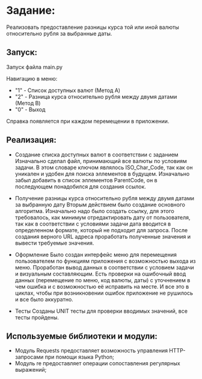 # Задание: 
Реализовать предоставление разницы курса той или иной валюты относительно рубля за выбранные даты.


## Запуск:
Запуск файла main.py

Навигацию в меню:
- "1" - Список доступных валют (Метод A)
- "2" - Разница курса относительно рубля между двумя датами (Метод B)
- "0" - Выход

Справка появляется при каждом перемещении в приложении. 

## Реализация:
- Создание списка доступных валют в соответствии с заданием
Изначально сделал файл, принимающий все валюты по условиям задачи. В этом словаре ключом являлось ISO_Char_Code, так как он уникален и удобен для поиска эллементов в будущем. Изначально забыл добавить в список эллементов ParentCode, он в последующем понадобился для создания ссылок. 

- Получение разницы курса относительно рубля между двумя датами за выбранную дату
Вторым действием было создание основного алгоритма. Изначально надо было создать ссылку, для этого требовалось, как минимум отредактировать дату от пользователя, так как в соответствии с условиями задачи  дата вводится в определенном формате, который не подходит для запроса. После создания верного URL адреса проработать полученные значения и вывести требуемые значения.

- Оформление
Было создан интерфейс меню для перемещения пользователем по функциям приложения с возможностью выхода из меню. Проработан вывод данных в соответствии с условием задачи и визуальным составляющим. Есть проверки на ошибочный ввод данных (перемещение по меню, код валюты, даты) с уточнением в чем ошибка и с возможностью её исправить на месте. И все это в циклах, чтобы при возникновении ошибок приложение не рушилось и все было аккуратно.

- Тесты
Созданы UNIT тесты для проверки вводимых значений, все тесты пройдены.


## Используемые библиотеки и модули:
- Модуль Requests предоставляет возможность управления HTTP-запросами при помощи языка Python;
- Модуль re предоставляет операции сопоставления регулярных выражений;
